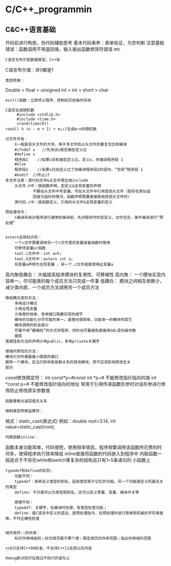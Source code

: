 # C/C++_programmin

## C&C++语言基础
开码前进行构思，伪代码辅助思考
基本代码素养：表单验证，为空判断
	注意基础错误：函数调用不带返回值，输入输出函数修饰符错误	etc

	C语言无布尔型数据类型，C++有
C语言布尔值：非0都是1

	类型转换：
Double > float > unsigned int > int > short > char
	
	exit()函数：立即终止程序，控制权交给操作系统

	C语言生成随机数
		 #include <stdlib.h>
		 #include <time.h>
		 srand(time(0))
	rand() % (n - m + 1) + m;//生成m~n的随机数

	分文件开发：
		X一般是该头文件的大写，用于多文件防止头文件的重复包含和编译
		#ifndef x 	//先测试x是否被宏定义过
		#define x
		程序段1 	//如果x没有被宏定义过，定义x，并编译程序段 1
		#else
		程序段2 	//如果x已经定义过了则编译程序段2的语句，“忽视”程序段 1
		#endif	//终止if
	多文件注意：源代码文件&头文件需互相include
		头文件.h中：放函数声明，宏定义&全局变量的声明
				不要在头文件中写变量，可在头文件中引用其他头文件（若存在类似返
				回值为指针的情况，函数声明需要直接使用其他头文件时）
		源代码.c中：放函数定义，引用的头文件&全局变量的定义

	预处理命令：
		C编译系统对程序进行通常的编译前，先对程序内的宏定义，文件包含，条件编译进行“预处理”


	extern全局标识符：
		一个c文件需要调用另一个c文件里的变量或者函数时使用
		可修饰变量or函数
		tool.c文件中：int a=5;
		tool.h文件中：extern int a;
		将变量a声明为全局变量	，另一个.c文件就能使用此变量a

高内聚低耦合：
	大幅提高程序模块的复用性、可移植性
	高内聚：
		一个模块实现内容单一，尽可能类的每个成员方法只完成一件事
	低耦合：
		模块之间相互依赖少，减少类内部，一个成员方法调用另一个成员方法
		
	降低耦合度的方法：
		多用设计模式
		少用全局变量
		少用类的继承，多用接口隐藏实现的细节
		模块的功能化分尽可能的单一，道理也很简单，功能单一的模块供其它
		模块调用的机会就少
		尽量不用“硬编码”的方式写程序，同时也尽量避免直接用SQL语句操作数
		据库
	类属性和方法的声明少用public，多用private关键字

	增强内聚性的方法：
	模块只对外暴露最小限度的接口
	删除一个模块，应当只影响有依赖关系的其他模块，而不应该影响其他无关
	部分

const修饰限定符：
		int const*p=&num;const int *p=&num;	不能修改指针指向的值
		int *const p=&num;			不能修改指针指向的地址
		常用于引用传递函数形参时对该形参进行修饰防止修改原实参数值

	函数重载与返回值无关系

	强制类型转换运算符：
格式：static_cast<type>(表达式)
例如：double root=3.14;
int value=static_cast<int>(root);

	内联函数inline：
函数本身功能简单，代码很短，使用频率很高，程序频繁调用该函数所花费的时
间多，使得程序执行效率降低
inline直接将函数的代码嵌入到程序中
内联函数一般适合于不存在while和switch等复杂的结构且只有1~5条语句的
小函数上

	typedef和define的区别:
		功能不同：
		typedef：用来定义类型的别名，起到类型易于记忆的功能。另一个功能是定义机器无关的类型
		define: 不只是可以为类型取别名，还可以定义常量、变量、编译开关等
		
		原理不同：
		typedef: 关键字，在编译时处理，有类型检查功能；
		define：是C语言中定义的语法，是预处理指令，在预处理时进行简单而机械的字符串替换，不作正确性检查


	域作用符::的作用：
		标识作用域级别；标识成员属于哪个类；限定成员的作用范围；指出作用域的范围

	vc6只支持C++98标准，不支持C++11及其以后内容

	debug断点别打在跳过不执行的语句上
